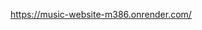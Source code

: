 <p><a href="https://l0ntdtn0l.github.io/WebTour/" target="_blank">https://music-website-m386.onrender.com/</a></p>
